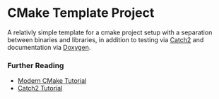 # CMake Template Project

A relativly simple template for a cmake project setup with a separation between binaries and libraries, in addition to testing via [Catch2](https://github.com/catchorg/Catch2) and documentation via [Doxygen](https://doxygen.nl).

### Further Reading

- [Modern CMake Tutorial](https://cliutils.gitlab.io/modern-cmake)
- [Catch2 Tutorial](https://github.com/catchorg/Catch2/blob/master/docs/tutorial.md#top)

